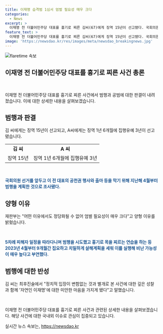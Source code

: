 ```yaml
---
title: 이재명 습격범 1심서 엄벌 필요성 매우 크다
categories:
  - News
excerpt: >
  이재명 전 더불어민주당 대표를 흉기로 찌른 김씨(67)에게 징역 15년이 선고됐다. 국회의원 선거 방해 의도가 명확해 엄벌 필요성을 강조했으며, 공범 A씨에게도 유죄 선고를 내렸다. 김씨는 살인미수 계획을 9개월 동안 치밀하게 세웠고, A씨는 범행을 방조했다는 증거가 밝혀졌다. 김씨는 최후진술에서 사과를 표명했으나, 범행의 심각성과 공직선거법 위반 등의 혐의로 엄중한 처벌을 받게 됐다. (문단 요약: 150자)
feature_text: >
  이재명 전 더불어민주당 대표를 흉기로 찌른 김씨(67)에게 징역 15년이 선고됐다. 국회의원 선거 방해 의도가 명확해 엄벌 필요성을 강조했으며, 공범 A씨에게도 유죄 선고를 내렸다. 김씨는 살인미수 계획을 9개월 동안 치밀하게 세웠고, A씨는 범행을 방조했다는 증거가 밝혀졌다. 김씨는 최후진술에서 사과를 표명했으나, 범행의 심각성과 공직선거법 위반 등의 혐의로 엄중한 처벌을 받게 됐다. (문단 요약: 150자)
image: 'https://newsdao.kr/res/images/meta/newsdao_breakingnews.jpg'
---
```


<p><img src="https://newsdao.kr/res/images/meta/newsdao_breakingnews.jpg" alt="flaretime 속보" /></p>

<h2 data-ke-size="size26">이재명 전 더불어민주당 대표를 흉기로 찌른 사건 총론</h2>

<p data-ke-size="size16">&nbsp;</p>

<p>이재명 전 더불어민주당 대표를 흉기로 찌른 사건에서 범행과 공범에 대한 판결이 내려졌습니다. 이에 대한 상세한 내용을 살펴보겠습니다.</p>

<h2 data-ke-size="size26">범행과 판결</h2>

<p data-ke-size="size16">김 씨에게는 징역 15년이 선고되고, A씨에게는 징역 1년 6개월에 집행유예 3년이 선고됐습니다.</p>

<table>
  <tr>
    <td style="text-align: center; height: 17px;"><b>김 씨</b></td>
    <td style="text-align: center; height: 17px;"><b>A 씨</b></td>
  </tr>
  <tr>
    <td style="text-align: center; height: 17px;">징역 15년</td>
    <td style="text-align: center; height: 17px;">징역 1년 6개월에 집행유예 3년</td>
  </tr>
</table>

<p data-ke-size="size16">&nbsp;</p>

<p><b><span style="color: #1a5490;">국회의원 선거를 앞두고 이 전 대표의 공천권 행사와 출마 등을 막기 위해 지난해 4월부터 범행을 계획한 것으로 조사됐다.</span></b></p>

<h2 data-ke-size="size26">양형 이유</h2>

<p data-ke-size="size16">재판부는 "어떤 이유에서도 정당화될 수 없어 엄벌 필요성이 매우 크다"고 양형 이유를 밝혔습니다.</p>

<p data-ke-size="size16">&nbsp;</p>

<p><b><span style="color: #1a5490;">5차례 피해자 일정을 따라다니며 범행을 시도했고 흉기로 목을 찌르는 연습을 하는 등 2023년 4월부터 9개월간 집요하고 치밀하게 살해계획을 세워 이를 실행해 비난 가능성이 매우 높다고 부연했다.</span></b></p>

<h2 data-ke-size="size26">범행에 대한 반성</h2>

<p data-ke-size="size16">김 씨는 최후진술에서 "정치적 입장이 변함없는 것과 별개로 본 사건에 대한 깊은 성찰과 함께 '자연인 이재명'에 대한 미안한 마음을 가지게 됐다"고 말했습니다.</p>

<p data-ke-size="size16">&nbsp;</p>

<p>이재명 전 더불어민주당 대표를 흉기로 찌른 사건과 관련된 상세한 내용을 살펴보겠습니다. 해당 사건에 대한 국내외 이슈로 관심이 집중되고 있습니다.</p>
실시간 뉴스 속보는, <a href="https://newsdao.kr" rel="dofollow">https://newsdao.kr</a>


